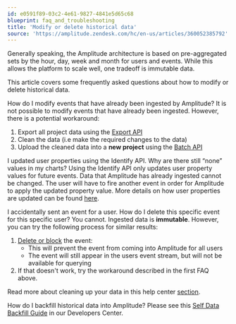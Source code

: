 ```yaml
---
id: e0591f89-03c2-4e61-9827-4841e5d65c68
blueprint: faq_and_troubleshooting
title: 'Modify or delete historical data'
source: 'https://amplitude.zendesk.com/hc/en-us/articles/360052385792'
---
```

Generally speaking, the Amplitude architecture is based on pre-aggregated sets by the hour, day, week and month for users and events. While this allows the platform to scale well, one tradeoff is immutable data.

This article covers some frequently asked questions about how to modify or delete historical data.

How do I modify events that have already been ingested by Amplitude?
It is not possible to modify events that have already been ingested. However, there is a potential workaround:

1. Export all project data using the [Export API](https://developers.amplitude.com/docs/export-api)
2. Clean the data (i.e make the required changes to the data)
3. Upload the cleaned data into a **new project** using the [Batch API](https://developers.amplitude.com/docs/batch-event-upload-api)

I updated user properties using the Identify API. Why are there still “none” values in my charts?
Using the Identify API only updates user property values for future events. Data that Amplitude has already ingested cannot be changed. The user will have to fire another event in order for Amplitude to apply the updated property value. More details on how user properties are updated can be found [here](/docs/data/user-properties-and-events). 

I accidentally sent an event for a user. How do I delete this specific event for this specific user?
You cannot. Ingested data is **immutable**. However, you can try the following process for similar results:

1. [Delete or block](/docs/data/remove-invalid-data) the event:
	* This will prevent the event from coming into Amplitude for all users
	* The event will still appear in the users event stream, but will not be available for querying
2. If that doesn't work, try the workaround described in the first FAQ above.

Read more about cleaning up your data in this help center [section](https://help.amplitude.com/hc/en-us/sections/16805649563163-Clean-up-your-data). 

How do I backfill historical data into Amplitude?
Please see this [Self Data Backfill Guide](https://developers.amplitude.com/docs/self-data-backfill-guide) in our Developers Center. 
